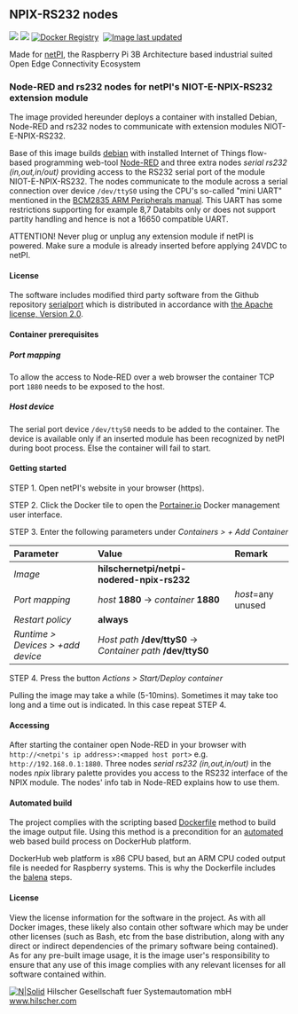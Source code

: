 ## NPIX-RS232 nodes

[![](https://images.microbadger.com/badges/image/hilschernetpi/netpi-nodered-npix-rs232.svg)](https://microbadger.com/images/hilschernetpi/netpi-nodered-npix-rs232 "NPIX-RS232")
[![](https://images.microbadger.com/badges/commit/hilschernetpi/netpi-nodered-npix-rs232.svg)](https://microbadger.com/images/hilschernetpi//netpi-nodered-npix-rs232 "NPIX-RS232")
[![Docker Registry](https://img.shields.io/docker/pulls/hilschernetpi/netpi-nodered-npix-rs232.svg)](https://registry.hub.docker.com/u/hilschernetpi/netpi-nodered-npix-rs232/)&nbsp;
[![Image last updated](https://img.shields.io/badge/dynamic/json.svg?url=https://api.microbadger.com/v1/images/hilschernetpi/netpi-nodered-npix-rs232&label=Image%20last%20updated&query=$.LastUpdated&colorB=007ec6)](http://microbadger.com/images/hilschernetpi/netpi-nodered-npix-rs232 "Image last updated")&nbsp;

Made for [netPI](https://www.netiot.com/netpi/), the Raspberry Pi 3B Architecture based industrial suited Open Edge Connectivity Ecosystem

### Node-RED and rs232 nodes for netPI's NIOT-E-NPIX-RS232 extension module

The image provided hereunder deploys a container with installed Debian, Node-RED and rs232 nodes to communicate with extension modules NIOT-E-NPIX-RS232.

Base of this image builds [debian](https://www.balena.io/docs/reference/base-images/base-images/) with installed Internet of Things flow-based programming web-tool [Node-RED](https://nodered.org/) and three extra nodes *serial rs232 (in,out,in/out)* providing access to the RS232 serial port of the module NIOT-E-NPIX-RS232. The nodes communicate to the module across a serial connection over device `/dev/ttyS0` using the CPU's so-called "mini UART" mentioned in the [BCM2835 ARM Peripherals manual](https://www.raspberrypi.org/app/uploads/2012/02/BCM2835-ARM-Peripherals.pdf). This UART has some restrictions supporting for example 8,7 Databits only or does not support partity handling and hence is not a 16650 compatible UART.

ATTENTION! Never plug or unplug any extension module if netPI is powered. Make sure a module is already inserted before applying 24VDC to netPI. 

#### License

The software includes modified third party software from the Github repository [serialport](https://github.com/node-red/node-red-nodes/tree/master/io/serialport) which is distributed in accordance with [the Apache license, Version 2.0](http://www.apache.org/licenses/LICENSE-2.0.html).

#### Container prerequisites

##### Port mapping

To allow the access to Node-RED over a web browser the container TCP port `1880` needs to be exposed to the host.

##### Host device

The serial port device `/dev/ttyS0` needs to be added to the container. The device is available only if an inserted module has been recognized by netPI during boot process. Else the container will fail to start.

#### Getting started

STEP 1. Open netPI's website in your browser (https).

STEP 2. Click the Docker tile to open the [Portainer.io](http://portainer.io/) Docker management user interface.

STEP 3. Enter the following parameters under *Containers > + Add Container*

Parameter | Value | Remark
:---------|:------ |:------
*Image* | **hilschernetpi/netpi-nodered-npix-rs232** |
*Port mapping* | *host* **1880** -> *container* **1880** | *host*=any unused
*Restart policy* | **always**
*Runtime > Devices > +add device* | *Host path* **/dev/ttyS0** -> *Container path* **/dev/ttyS0** |

STEP 4. Press the button *Actions > Start/Deploy container*

Pulling the image may take a while (5-10mins). Sometimes it may take too long and a time out is indicated. In this case repeat STEP 4.

#### Accessing

After starting the container open Node-RED in your browser with `http://<netpi's ip address>:<mapped host port>` e.g. `http://192.168.0.1:1880`. Three nodes *serial rs232 (in,out,in/out)* in the nodes *npix* library palette provides you access to the RS232 interface of the NPIX module. The nodes' info tab in Node-RED explains how to use them.

#### Automated build

The project complies with the scripting based [Dockerfile](https://docs.docker.com/engine/reference/builder/) method to build the image output file. Using this method is a precondition for an [automated](https://docs.docker.com/docker-hub/builds/) web based build process on DockerHub platform.

DockerHub web platform is x86 CPU based, but an ARM CPU coded output file is needed for Raspberry systems. This is why the Dockerfile includes the [balena](https://balena.io/blog/building-arm-containers-on-any-x86-machine-even-dockerhub/) steps.

#### License

View the license information for the software in the project. As with all Docker images, these likely also contain other software which may be under other licenses (such as Bash, etc from the base distribution, along with any direct or indirect dependencies of the primary software being contained).
As for any pre-built image usage, it is the image user's responsibility to ensure that any use of this image complies with any relevant licenses for all software contained within.

[![N|Solid](http://www.hilscher.com/fileadmin/templates/doctima_2013/resources/Images/logo_hilscher.png)](http://www.hilscher.com)  Hilscher Gesellschaft fuer Systemautomation mbH  www.hilscher.com
